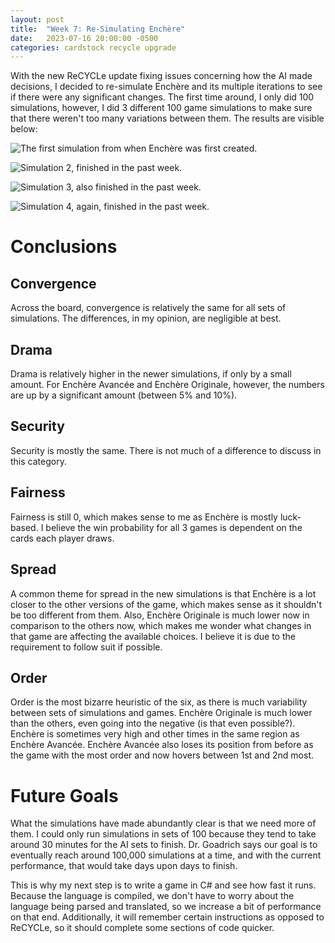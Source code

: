 ```yaml
---
layout: post
title:  "Week 7: Re-Simulating Enchère"
date:   2023-07-16 20:00:00 -0500
categories: cardstock recycle upgrade
---
```


With the new ReCYCLe update fixing issues concerning how the AI made decisions, I decided to re-simulate Enchère and its multiple iterations to see if there were any significant changes. The first time around, I only did 100 simulations, however, I did 3 different 100 game simulations to make sure that there weren't too many variations between them. The results are visible below:

![The first simulation from when Enchère was first created.]({{site.baseurl}}/images/enchere/simulation1.png)

![Simulation 2, finished in the past week.]({{site.baseurl}}/images/enchere/simulation2.png)

![Simulation 3, also finished in the past week.]({{site.baseurl}}/images/enchere/simulation3.png)

![Simulation 4, again, finished in the past week.]({{site.baseurl}}/images/enchere/simulation4.png)

# Conclusions
## Convergence
Across the board, convergence is relatively the same for all sets of simulations. The differences, in my opinion, are negligible at best.

## Drama
Drama is relatively higher in the newer simulations, if only by a small amount. For Enchère Avancée and Enchère Originale, however, the numbers are up by a significant amount (between 5% and 10%).

## Security
Security is mostly the same. There is not much of a difference to discuss in this category.

## Fairness
Fairness is still 0, which makes sense to me as Enchère is mostly luck-based. I believe the win probability for all 3 games is dependent on the cards each player draws.

## Spread
A common theme for spread in the new simulations is that Enchère is a lot closer to the other versions of the game, which makes sense as it shouldn't be too different from them. Also, Enchère Originale is much lower now in comparison to the others now, which makes me wonder what changes in that game are affecting the available choices. I believe it is due to the requirement to follow suit if possible.

## Order
Order is the most bizarre heuristic of the six, as there is much variability between sets of simulations and games. Enchère Originale is much lower than the others, even going into the negative (is that even possible?). Enchère is sometimes very high and other times in the same region as Enchère Avancée. Enchère Avancée also loses its position from before as the game with the most order and now hovers between 1st and 2nd most.

# Future Goals
What the simulations have made abundantly clear is that we need more of them. I could only run simulations in sets of 100 because they tend to take around 30 minutes for the AI sets to finish. Dr. Goadrich says our goal is to eventually reach around 100,000 simulations at a time, and with the current performance, that would take days upon days to finish.

This is why my next step is to write a game in C# and see how fast it runs. Because the language is compiled, we don't have to worry about the language being parsed and translated, so we increase a bit of performance on that end. Additionally, it will remember certain instructions as opposed to ReCYCLe, so it should complete some sections of code quicker.